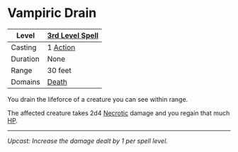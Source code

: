 # Vampiric Drain

| Level    | [3rd Level Spell](3rd%20Level%20Spells.md)        |
| -------- | --------------------------------------------------- |
| Casting  | 1 [Action](../../../../Game%20Procedures/Action.md) |
| Duration | None                                                |
| Range    | 30 feet                                             |
| Domains  | [Death](../../../Spell%20Domains/Death.md)          |

You drain the lifeforce of a creature you can see within range.

The affected creature takes 2d4 [Necrotic](../../../../Damage%20Types/Necrotic.md) damage and you regain that much [HP](../../../../Player%20Characters/Derived%20Statistics/Health%20Points.md).

---
*Upcast: Increase the damage dealt by 1 per spell level.*
